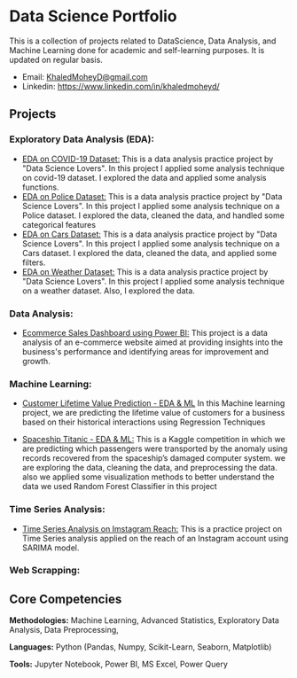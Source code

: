 # Data Science Portfolio
This is a collection of projects related to DataScience, Data Analysis, and Machine Learning done for academic and self-learning purposes.
It is updated on regular basis.

- Email: KhaledMoheyD@gmail.com
- Linkedin: https://www.linkedin.com/in/khaledmoheyd/

## Projects

### Exploratory Data Analysis (EDA):

- [EDA on COVID-19 Dataset:](https://github.com/KhaledMoheyD/EDA-on-Covid19-Dataset) This is a data analysis practice project by "Data Science Lovers". In this project I applied some analysis technique on covid-19 dataset. I explored the data and applied some analysis functions.
- [EDA on Police Dataset:](https://github.com/KhaledMoheyD/EDA-on-Police-Dataset) This is a data analysis practice project by "Data Science Lovers". In this project I applied some analysis technique on a Police dataset. I explored the data, cleaned the data, and handled some categorical features
- [EDA on Cars Dataset:](https://github.com/KhaledMoheyD/EDA-on-Cars-Dataset) This is a data analysis practice project by "Data Science Lovers". In this project I applied some analysis technique on a Cars dataset. I explored the data, cleaned the data, and applied some filters.
- [EDA on Weather Dataset:](https://github.com/KhaledMoheyD/EDA-on-Weather-Dataset) This is a data analysis practice project by "Data Science Lovers". In this project I applied some analysis technique on a weather dataset. Also, I explored the data.

### Data Analysis:

- [Ecommerce Sales Dashboard using Power BI:](https://github.com/KhaledMoheyD/E-commerce-Sales-Dashboard-PowerBI) This project is a data analysis of an e-commerce website aimed at providing insights into the business's performance and identifying areas for improvement and growth.

### Machine Learning:

-  [Customer Lifetime Value Prediction - EDA & ML](https://github.com/KhaledMoheyD/Customer-Lifetime-Value-Prediction) In this Machine learning project, we are predicting the lifetime value of customers for a business based on their historical interactions using Regression Techniques

-  [Spaceship Titanic - EDA & ML:](https://github.com/KhaledMoheyD/Spaceship-Titanic-EDA-ML) This is a Kaggle competition in which we are predicting which passengers were transported by the anomaly using records recovered from the spaceship’s damaged computer system.
we are exploring the data, cleaning the data, and preprocessing the data.
also we applied some visualization methods to better understand the data
we used Random Forest Classifier in this project

### Time Series Analysis:
- [Time Series Analysis on Imstagram Reach:](https://github.com/KhaledMoheyD/Time-Series-Analysis-on-Instagram-Reach) This is a practice project on Time Series analysis applied on the reach of an Instagram account using SARIMA model.

### Web Scrapping:

## Core Competencies

**Methodologies:**  Machine Learning, Advanced Statistics, Exploratory Data Analysis, Data Preprocessing,

**Languages:** Python (Pandas, Numpy, Scikit-Learn, Seaborn, Matplotlib)

**Tools:** Jupyter Notebook, Power BI, MS Excel, Power Query
